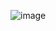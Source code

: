 ![image](https://github.com/depployaccount/md/assets/143698064/f297b67c-9e19-4fd1-8ade-e45f6c6418b5)
